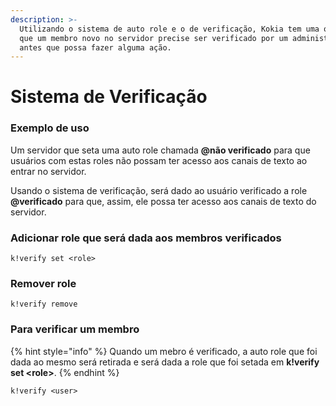 ```yaml
---
description: >-
  Utilizando o sistema de auto role e o de verificação, Kokia tem uma opção para
  que um membro novo no servidor precise ser verificado por um administrador
  antes que possa fazer alguma ação.
---
```


# Sistema de Verificação

### Exemplo de uso

Um servidor que seta uma auto role chamada **@não verificado** para que usuários com estas roles não possam ter acesso aos canais de texto ao entrar no servidor.

Usando o sistema de verificação, será dado ao usuário verificado a role **@verificado** para que, assim, ele possa ter acesso aos canais de texto do servidor.

### Adicionar role que será dada aos membros verificados

```text
k!verify set <role>
```

### Remover role

```text
k!verify remove
```

### Para verificar um membro

{% hint style="info" %}
Quando um mebro é verificado, a auto role que foi dada ao mesmo será retirada e será dada a role que foi setada em **k!verify set &lt;role&gt;**.
{% endhint %}

```text
k!verify <user>
```

